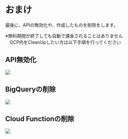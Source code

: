# おまけ  
最後に、APIの無効化や、作成したものを削除をします。  

※無料期間が終了しても自動で課金されることはありません  
　GCP内をCleanUpしたい方は以下手順を行ってください  

## API無効化  
![](img/draw_flow_0.png)  

## BigQueryの削除  
![](img/draw_flow_0.png)  

## Cloud Functionの削除
![](img/draw_flow_0.png)  
